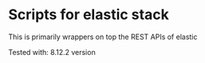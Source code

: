 # Scripts for elastic stack
This is primarily wrappers on top the REST APIs of elastic

Tested with: 8.12.2 version

